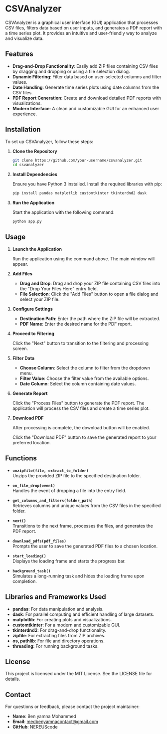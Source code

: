 # CSVAnalyzer

CSVAnalyzer is a graphical user interface (GUI) application that processes CSV files, filters data based on user inputs, and generates a PDF report with a time series plot. It provides an intuitive and user-friendly way to analyze and visualize data.

## Features

- **Drag-and-Drop Functionality**: Easily add ZIP files containing CSV files by dragging and dropping or using a file selection dialog.
- **Dynamic Filtering**: Filter data based on user-selected columns and filter values.
- **Date Handling**: Generate time series plots using date columns from the CSV files.
- **PDF Report Generation**: Create and download detailed PDF reports with visualizations.
- **Modern Interface**: A clean and customizable GUI for an enhanced user experience.

## Installation

To set up CSVAnalyzer, follow these steps:

1. **Clone the Repository**

   ```sh
   git clone https://github.com/your-username/csvanalyzer.git
   cd csvanalyzer
2. **Install Dependencies**

   Ensure you have Python 3 installed. Install the required libraries with pip:
   ```sh
   pip install pandas matplotlib customtkinter tkinterdnd2 dask
3. **Run the Application**

   Start the application with the following command:
   ```sh
   python app.py
## Usage

1. **Launch the Application**

   Run the application using the command above. The main window will appear.

2. **Add Files**

   - **Drag and Drop**: Drag and drop your ZIP file containing CSV files into the "Drop Your Files Here" entry field.
   - **File Selection**: Click the "Add Files" button to open a file dialog and select your ZIP file.

3. **Configure Settings**

   - **Destination Path**: Enter the path where the ZIP file will be extracted.
   - **PDF Name**: Enter the desired name for the PDF report.

4. **Proceed to Filtering**

   Click the "Next" button to transition to the filtering and processing screen.

5. **Filter Data**

   - **Choose Column**: Select the column to filter from the dropdown menu.
   - **Filter Value**: Choose the filter value from the available options.
   - **Date Column**: Select the column containing date values.

6. **Generate Report**

   Click the "Process Files" button to generate the PDF report. The application will process the CSV files and create a time series plot.

7. **Download PDF**

   After processing is complete, the download button will be enabled.

   Click the "Download PDF" button to save the generated report to your preferred location.
 ## Functions

- **`unzipfile(file, extract_to_folder)`**  
  Unzips the provided ZIP file to the specified destination folder.

- **`on_file_drop(event)`**  
  Handles the event of dropping a file into the entry field.

- **`get_columns_and_filters(folder_path)`**  
  Retrieves columns and unique values from the CSV files in the specified folder.

- **`next()`**  
  Transitions to the next frame, processes the files, and generates the PDF report.

- **`download_pdfs(pdf_files)`**  
  Prompts the user to save the generated PDF files to a chosen location.

- **`start_loading()`**  
  Displays the loading frame and starts the progress bar.

- **`background_task()`**  
  Simulates a long-running task and hides the loading frame upon completion.
## Libraries and Frameworks Used

- **pandas**: For data manipulation and analysis.
- **dask**: For parallel computing and efficient handling of large datasets.
- **matplotlib**: For creating plots and visualizations.
- **customtkinter**: For a modern and customizable GUI.
- **tkinterdnd2**: For drag-and-drop functionality.
- **zipfile**: For extracting files from ZIP archives.
- **os, pathlib**: For file and directory operations.
- **threading**: For running background tasks.
## License

This project is licensed under the MIT License. See the LICENSE file for details.

## Contact

For questions or feedback, please contact the project maintainer:

- **Name**: Ben yamna Mohammed
- **Email**: medbenyamnacontact@gmail.com
- **GitHub**: NEREUScode

   
   




